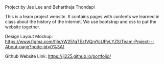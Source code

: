 Project by Jae Lee and Behartheja Thondapi

This is a team project website. It contains pages with contents we learned in class about the history of the internet. We use bootstrap and css to 
put the website together.

Design Layout Mockup: https://www.figma.com/file/rW251qTEzfVQmYcUPyLYZS/Team-Project---About-page?node-id=0%3A1

Github Website Link: https://jl225.github.io/portfolio/